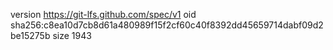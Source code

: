 version https://git-lfs.github.com/spec/v1
oid sha256:c8ea10d7cb8d61a480989f15f2cf60c40f8392dd45659714dabf09d2be15275b
size 1943
